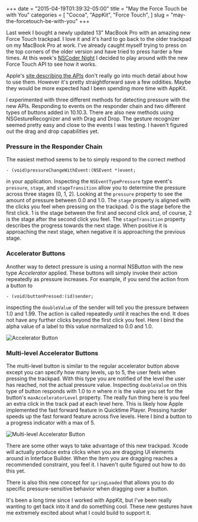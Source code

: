 +++
date = "2015-04-19T01:39:32-05:00"
title = "May the Force Touch be with You"
categories = [
  "Cocoa",
  "AppKit",
  "Force Touch",
]
slug = "may-the-forcetouch-be-with-you"
+++

Last week I bought a newly updated 13" MacBook Pro with an amazing new Force
Touch trackpad. I love it and it's hard to go back to the older trackpad on my
MacBook Pro at work. I've already caught myself trying to press on the top
corners of the older version and have tried to press harder a few times. At this
week's [NSCoder Night](http://www.meetup.com/nscoderrtp) I decided to play
around with the new Force Touch API to see how it works.

<!-- more -->

Apple's [site describing the APIs](https://developer.apple.com/osx/force-touch/)
don't really go into much detail about how to use them. However it's pretty
straightforward save a few oddities. Maybe they would be more expected had I
been spending more time with AppKit.

I experimented with three different methods for detecting pressure with the new
APIs. Responding to events on the responder chain and two different types of
buttons added in 10.10.3. There are also new methods using NSGestureRecognizer
and with Drag and Drop. The gesture recognizer seemed pretty easy and close to
the events I was testing. I haven't figured out the drag and drop capabilities
yet.

### Pressure in the Responder Chain

The easiest method seems to be to simply respond to the correct method

`- (void)pressureChangeWithEvent:(NSEvent *)event;`

in your application. Inspecting the `NSEventTypePressure` type event's
`pressure`, `stage`, and `stageTransition` allow you to determine the pressure
across three stages (0, 1, 2). Looking at the `pressure` property to see the
amount of pressure between 0.0 and 1.0.  The `stage` property is aligned with
the clicks you feel when pressing on the trackpad. 0 is the stage before the
first click. 1 is the stage between the first and second click and, of course, 2
is the stage after the second click you feel. The `stageTransition` property
describes the progress towards the next stage. When positive it is approaching
the next stage, when negative it is approaching the previous stage.

### Accelerator Buttons

Another way to detect pressure is using a normal NSButton with the new type
_Accelerator_ applied. These buttons will simply invoke their action repeatedly
as pressure increases. For example, if you send the action from a button to

`- (void)buttonPressed:(id)sender;`

inspecting the `doubleValue` of the sender will tell you the pressure between
1.0 and 1.99. The action is called repeatedly until it reaches the end. It does
not have any further clicks beyond the first click you feel. Here I bind the
alpha value of a label to this value normalized to 0.0 and 1.0.

![Accelerator Button](/assets/images/forcetouch/forcetouch2.gif)

### Multi-level Accelerator Buttons

The multi-level button is similar to the regular accelerator button above except
you can specify how many levels, up to 5, the user feels when pressing the
trackpad. With this type you are notified of the level the user has reached, not
the actual pressure value. Inspecting `doubleValue` on this type of button
responds with 1.0 to _n_ where _n_ is the value you set for the button's
`maxAcceleratorLevel` property. The really fun thing here is you feel an extra
click in the track pad at each level here. This is likely how Apple implemented
the fast forward feature in Quicktime Player. Pressing harder speeds up the fast
forward feature across five levels. Here I bind a button to a progress indicator
with a max of 5.

![Multi-level Accelerator Button](/assets/images/forcetouch/forcetouch.gif)

There are some other ways to take advantage of this new trackpad. Xcode will
actually produce extra clicks when you are dragging UI elements around in
Interface Builder. When the item you are dragging reaches a recommended
constraint, you feel it. I haven't quite figured out how to do this yet.

There is also this new concept for `springLoaded` that allows you to do specific
pressure-sensitive behavior when dragging over a button.

It's been a long time since I worked with AppKit, but I've been really wanting
to get back into it and do something cool. These new gestures have me extremely
excited about what I could build to support it.
